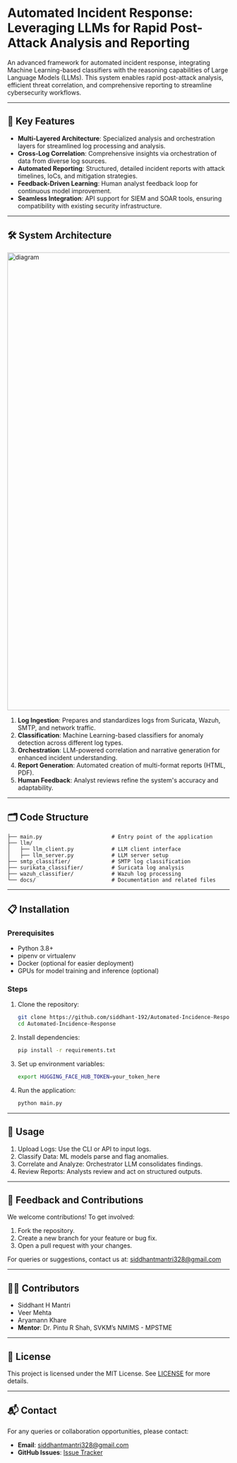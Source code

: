 # Automated Incident Response: Leveraging LLMs for Rapid Post-Attack Analysis and Reporting

An advanced framework for automated incident response, integrating Machine Learning-based classifiers with the reasoning capabilities of Large Language Models (LLMs). This system enables rapid post-attack analysis, efficient threat correlation, and comprehensive reporting to streamline cybersecurity workflows.

---

## 🌟 Key Features

- **Multi-Layered Architecture**: Specialized analysis and orchestration layers for streamlined log processing and analysis.
- **Cross-Log Correlation**: Comprehensive insights via orchestration of data from diverse log sources.
- **Automated Reporting**: Structured, detailed incident reports with attack timelines, IoCs, and mitigation strategies.
- **Feedback-Driven Learning**: Human analyst feedback loop for continuous model improvement.
- **Seamless Integration**: API support for SIEM and SOAR tools, ensuring compatibility with existing security infrastructure.

---

## 🛠️ System Architecture

<img width="1038" alt="diagram" src="https://github.com/user-attachments/assets/145aff43-0735-42ba-aa5a-dbd4f6b0785c">

1. **Log Ingestion**: Prepares and standardizes logs from Suricata, Wazuh, SMTP, and network traffic.
2. **Classification**: Machine Learning-based classifiers for anomaly detection across different log types.
3. **Orchestration**: LLM-powered correlation and narrative generation for enhanced incident understanding.
4. **Report Generation**: Automated creation of multi-format reports (HTML, PDF).
5. **Human Feedback**: Analyst reviews refine the system's accuracy and adaptability.
---

## 🗂️ Code Structure

```
├── main.py                      # Entry point of the application
├── llm/
│   ├── llm_client.py            # LLM client interface
│   ├── llm_server.py            # LLM server setup
├── smtp_classifier/             # SMTP log classification
├── surikata_classifier/         # Suricata log analysis
├── wazuh_classifier/            # Wazuh log processing
└── docs/                        # Documentation and related files
```

---

## 📋 Installation

### Prerequisites
- Python 3.8+
- pipenv or virtualenv
- Docker (optional for easier deployment)
- GPUs for model training and inference (optional)

### Steps
1. Clone the repository:
   ```bash
   git clone https://github.com/siddhant-192/Automated-Incidence-Response.git
   cd Automated-Incidence-Response
   ```

2. Install dependencies:
   ```bash
   pip install -r requirements.txt
   ```

3. Set up environment variables:
   ```bash
   export HUGGING_FACE_HUB_TOKEN=your_token_here
   ```

4. Run the application:
   ```bash
   python main.py
   ```

---
## 📖 Usage

1.	Upload Logs: Use the CLI or API to input logs.
2.	Classify Data: ML models parse and flag anomalies.
3.	Correlate and Analyze: Orchestrator LLM consolidates findings.
4.	Review Reports: Analysts review and act on structured outputs.

---
## 💬 Feedback and Contributions

We welcome contributions! To get involved:
1. Fork the repository.
2. Create a new branch for your feature or bug fix.
3. Open a pull request with your changes.

For queries or suggestions, contact us at: [siddhantmantri328@gmail.com](mailto:siddhantmantri328@gmail.com)

---
## 👨‍💻 Contributors

- Siddhant H Mantri
- Veer Mehta
- Aryamann Khare
- **Mentor**: Dr. Pintu R Shah, SVKM’s NMIMS - MPSTME

---

## 📜 License

This project is licensed under the MIT License. See [LICENSE](LICENSE) for more details.

---

## 📬 Contact

For any queries or collaboration opportunities, please contact:
- **Email**: siddhantmantri328@gmail.com
- **GitHub Issues**: [Issue Tracker](https://github.com/siddhant-192/Automated-Incidence-Response/issues)

